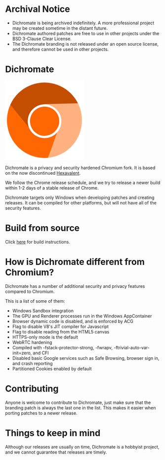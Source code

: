 # Archival Notice 

+ Dichromate is being archived indefinitely. A more professional project may be created sometime in the distant future.
+ Dichromate authored patches are free to use in other projects under the BSD 3-Clause Clear License.
+ The Dichromate branding is not released under an open source license, and therefore cannot be used in other projects. 

# Dichromate

![Dichromate Logo](https://github.com/NuclearDevelopers/Dichromate/raw/main/Icons/product_logo_256.png)

Dichromate is a privacy and security hardened Chromium fork. It is based on the now discontinued [Hexavalent](https://github.com/Hexavalent-Browser/Hexavalent).

We follow the Chrome release schedule, and we try to release a newer build within 1-2 days of a stable release of Chrome.

Dichromate targets only Windows when developing patches and creating releases. It can be compiled for other platforms, but will not have all of the security features.

# Build from source

Click [here](https://github.com/NuclearDevelopers/Dichromate/blob/main/docs/Building.md) for build instructions.

# How is Dichromate different from Chromium?

Dichromate has a number of additional security and privacy features compared to Chromium.

This is a list of some of them: 

+ Windows Sandbox integration
+ The GPU and Renderer processes run in the Windows AppContainer
+ Browser dynamic code is disabled, and is enforced by ACG
+ Flag to disable V8's JIT compiler for Javascript
+ Flag to disable reading from the HTML5 canvas
+ HTTPS-only mode is the default
+ WebRTC hardening
+ Compiled with -fstack-protector-strong, -fwrapv, -ftrivial-auto-var-init=zero, and CFI
+ Disabled basic Google services such as Safe Browsing, browser sign in, and crash reporting
+ Partitioned Cookies enabled by default 

# Contributing

Anyone is welcome to contribute to Dichromate, just make sure that the branding patch is always the last one in the list. This makes it easier when porting patches to a newer release.

# Things to keep in mind

Although our releases are usually on time, Dichromate is a hobbyist project, and we cannot guarantee that releases are timely.
